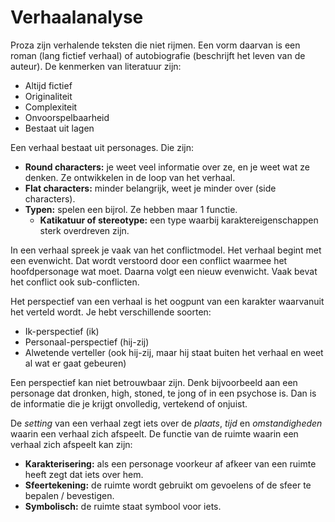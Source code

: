 # Verhaalanalyse

Proza zijn verhalende teksten die niet rijmen. Een vorm daarvan is een roman (lang fictief verhaal) of autobiografie (beschrijft het leven van de auteur). De kenmerken van literatuur zijn:

- Altijd fictief
- Originaliteit
- Complexiteit
- Onvoorspelbaarheid
- Bestaat uit lagen

Een verhaal bestaat uit personages. Die zijn:

- **Round characters:** je weet veel informatie over ze, en je weet wat ze denken. Ze ontwikkelen in de loop van het verhaal.
- **Flat characters:** minder belangrijk, weet je minder over (side characters).
- **Typen:** spelen een bijrol. Ze hebben maar 1 functie.
	-  **Katikatuur of stereotype:** een type waarbij karaktereigenschappen sterk overdreven zijn.

In een verhaal spreek je vaak van het conflictmodel. Het verhaal begint met een evenwicht. Dat wordt verstoord door een conflict waarmee het hoofdpersonage wat moet. Daarna volgt een nieuw evenwicht. Vaak bevat het conflict ook sub-conflicten.

Het perspectief van een verhaal is het oogpunt van een karakter waarvanuit het verteld wordt. Je hebt verschillende soorten:

- Ik-perspectief (ik)
- Personaal-perspectief (hij-zij)
- Alwetende verteller (ook hij-zij, maar hij staat buiten het verhaal en weet al wat er gaat gebeuren)

Een perspectief kan niet betrouwbaar zijn. Denk bijvoorbeeld aan een personage dat dronken, high, stoned, te jong of in een psychose is. Dan is de informatie die je krijgt onvolledig, vertekend of onjuist.

De *setting* van een verhaal zegt iets over de *plaats*, *tijd* en *omstandigheden* waarin een verhaal zich afspeelt. De functie van de ruimte waarin een verhaal zich afspeelt kan zijn:

- **Karakterisering:** als een personage voorkeur af afkeer van een ruimte heeft zegt dat iets over hem.
- **Sfeertekening:** de ruimte wordt gebruikt om gevoelens of de sfeer te bepalen / bevestigen.
- **Symbolisch:** de ruimte staat symbool voor iets.

